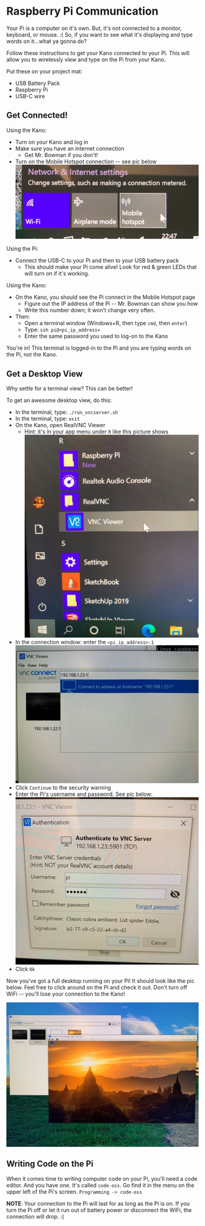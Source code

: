 # Raspberry Pi Communication

Your Pi is a computer on it's own. But, it's not connected to a monitor, keyboard, or mouse. :( So, if you want to see what it's displaying and type words on it...what ya gonna do?

Follow these instructions to get your Kano connected to your Pi. This will allow you to wirelessly view and type on the Pi from your Kano.

Put these on your project mat:

* USB Battery Pack
* Raspberry Pi
* USB-C wire

## Get Connected!

Using the Kano:
* Turn on your Kano and log in
* Make sure you have an internet connection
    * Get Mr. Bowman if you don't!
* Turn on the Mobile Hotspot connection -- see pic below
    ![windows10 mobile hotspot](./pics/mobile_hotspot_w10.jpg)

Using the Pi:
* Connect the USB-C to your Pi and then to your USB battery pack
    * This should make your Pi come alive! Look for red & green LEDs that will turn on if it's working.

Using the Kano:
* On the Kano, you should see the Pi connect in the Mobile Hotspot page
    * Figure out the IP address of the Pi -- Mr. Bowman can show you how
    * Write this number down; it won't change very often.
* Then:
    * Open a terminal window (Windows+R, then type `cmd`, then `enter`)
    * Type: `ssh pi@<pi_ip_address>`
    * Enter the same password you used to log-on to the Kano

You're in! This terminal is logged-in to the Pi and you are typing words on the Pi, not the Kano.

## Get a Desktop View
Why settle for a terminal view? This can be better!

To get an awesome desktop view, do this:
* In the terminal, type: `./run_vncserver.sh`
* In the terminal, type: `exit`
* On the Kano, open RealVNC Viewer
    * Hint: it's in your app menu under `R` like this picture shows
![](./pics/win10_vncviewer_menu_thumbnail.jpg)
* In the connection window: enter the `<pi_ip_address>:1`
![](./pics/vnc_connection_thumbnail.jpg)
* Click `Continue` to the security warning
* Enter the Pi's username and password. See pic below:
![](./pics/vnc_authentication_thumbnail.jpg)
* Click `Ok`

Now you've got a full desktop running on your Pi! It should look like the pic below. Feel free to click around on the Pi and check it out. Don't turn off WiFi -- you'll lose your connection to the Kano!

![](./pics/pi_desktop.jpg)

## Writing Code on the Pi

When it comes time to writing computer code on your Pi, you'll need a code editor. And you have one. It's called `code-oss`. Go find it in the menu on the upper left of the Pi's screen. `Programming -> code-oss`

**NOTE**: Your connection to the Pi will last for as long as the Pi is on. If you turn the Pi off or let it run out of battery power or disconnect the WiFi, the connection will drop. :(
